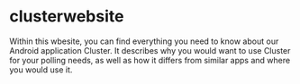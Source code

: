 # clusterwebsite

Within this wbesite, you can find everything you need to know about our Android application Cluster. 
It describes why you would want to use Cluster for your polling needs, as well as how it differs from
similar apps and where you would use it.